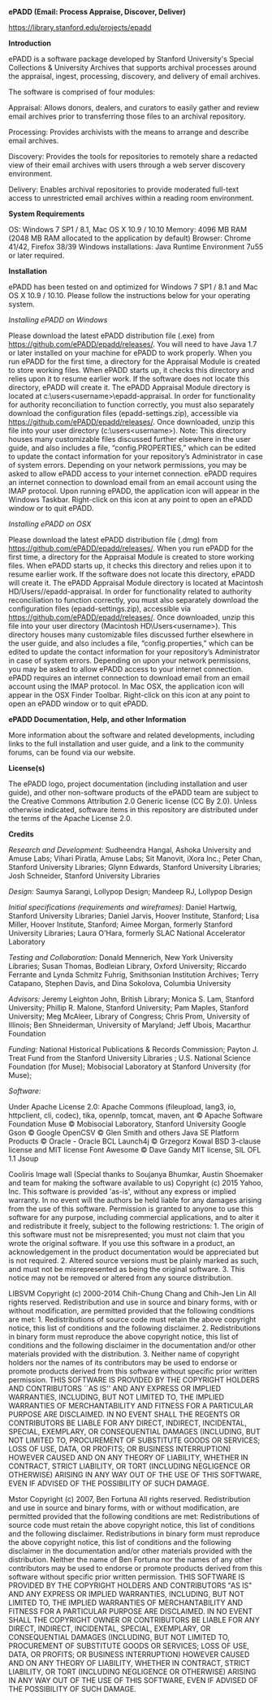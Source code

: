 **ePADD (Email: Process Appraise, Discover, Deliver)** 

https://library.stanford.edu/projects/epadd

**Introduction**

ePADD is a software package developed by Stanford University's Special Collections & University Archives that supports archival processes around the appraisal, ingest, processing, discovery, and delivery of email archives.

The software is comprised of four modules:

Appraisal: Allows donors, dealers, and curators to easily gather and review email archives prior to transferring those files to an archival repository.

Processing: Provides archivists with the means to arrange and describe email archives.

Discovery: Provides the tools for repositories to remotely share a redacted view of their email archives with users through a web server discovery environment.

Delivery: Enables archival repositories to provide moderated full-text access to unrestricted email archives within a reading room environment.

**System Requirements**

OS: Windows 7 SP1 / 8.1, Mac OS X  10.9 / 10.10
Memory:  4096 MB RAM (2048 MB RAM allocated to the application by default)
Browser:  Chrome 41/42, Firefox 38/39 
Windows installations: Java Runtime Environment 7u55 or later required. 

**Installation** 

ePADD has been tested on and optimized for Windows 7 SP1 / 8.1 and  Mac OS X  10.9 / 10.10. Please follow the instructions below for your operating system.

*Installing ePADD on Windows*

Please download the latest ePADD distribution file (.exe) from https://github.com/ePADD/epadd/releases/. You will need to have Java 1.7 or later installed on your machine for ePADD to work properly.
When you run ePADD for the first time, a directory for the Appraisal Module is created to store working files. When ePADD starts up, it checks this directory and relies upon it to resume earlier work.  If the software does not locate this directory, ePADD will create it.  The ePADD Appraisal Module directory is located at c:\users\<username>\epadd-appraisal. 
In order for functionality for authority reconciliation to function correctly, you must also separately download the configuration files (epadd-settings.zip), accessible via https://github.com/ePADD/epadd/releases/. Once downloaded, unzip this file into your user directory (c:\users\<username>\).
Note: This directory houses many customizable files discussed further elsewhere in the user guide, and also includes a file, “config.PROPERTIES,” which can be edited to update the contact information for your repository’s Administrator in case of system errors. 
Depending on your network permissions, you may be asked to allow ePADD access to your internet connection. ePADD requires an internet connection to download email from an email account using the IMAP protocol.
Upon running ePADD, the application icon  will appear in the Windows Taskbar. Right-click on this icon at any point to open an ePADD window or to quit ePADD.

*Installing ePADD on OSX*

Please download the latest ePADD distribution file (.dmg) from https://github.com/ePADD/epadd/releases/.
When you run ePADD for the first time, a directory for the Appraisal Module is created to store working files. When ePADD starts up, it checks this directory and relies upon it to resume earlier work.  If the software does not locate this directory, ePADD will create it.  The ePADD Appraisal Module directory is located at Macintosh HD/Users/<username>/epadd-appraisal.
In order for functionality related to authority reconciliation to function correctly, you must also separately download the configuration files (epadd-settings.zip), accessible via https://github.com/ePADD/epadd/releases/. Once downloaded, unzip this file into your user directory (Macintosh HD\Users\<username>\). 
This directory houses many customizable files discussed further elsewhere in the user guide, and also includes a file, “config.properties,” which can be edited to update the contact information for your repository’s Administrator in case of system errors. 
Depending on upon your network permissions, you may be asked to allow ePADD access to your internet connection. ePADD requires an internet connection to download email from an email account using the IMAP protocol.
In Mac OSX, the application icon  will appear in the OSX Finder Toolbar. Right-click on this icon at any point to open an ePADD window or to quit ePADD.


**ePADD Documentation, Help, and other Information**

More information about the software and related developments, including links to the full installation and user guide, and a link to the community forums, can be found via our website.

**License(s)**

The ePADD logo, project documentation (including installation and user guide), and other non-software products of the ePADD team are subject to the Creative Commons Attribution 2.0 Generic license (CC By 2.0).
Unless otherwise indicated, software items in this repository are distributed under the terms of the Apache License 2.0.

**Credits**

*Research and Development:*
Sudheendra Hangal, Ashoka University and Amuse Labs;
Vihari Piratla, Amuse Labs;
Sit Manovit, iXora Inc.;
Peter Chan, Stanford University Libraries;
Glynn Edwards, Stanford University Libraries;
Josh Schneider, Stanford University Libraries

*Design:*
Saumya Sarangi, Lollypop Design;
Mandeep RJ, Lollypop Design

*Initial specifications (requirements and wireframes):*
Daniel Hartwig, Stanford University Libraries;
Daniel Jarvis, Hoover Institute, Stanford;
Lisa Miller, Hoover Institute, Stanford;
Aimee Morgan, formerly Stanford University Libraries;
Laura O'Hara, formerly SLAC National Accelerator Laboratory

*Testing and Collaboration:*
Donald Mennerich, New York University Libraries;
Susan Thomas, Bodleian Library, Oxford University;
Riccardo Ferrante and Lynda Schmitz Fuhrig, Smithsonian Institution Archives;
Terry Catapano, Stephen Davis, and Dina Sokolova, Columbia University

*Advisors:*
Jeremy Leighton John, British Library;
Monica S. Lam, Stanford University;
Phillip R. Malone, Stanford University;
Pam Maples, Stanford University;
Meg McAleer, Library of Congress;
Chris Prom, University of Illinois;
Ben Shneiderman, University of Maryland;
Jeff Ubois, Macarthur Foundation

*Funding:*
National Historical Publications & Records Commission;
Payton J. Treat Fund from the Stanford University Libraries ;
U.S. National Science Foundation (for Muse);
Mobisocial Laboratory at Stanford University (for Muse);

*Software:*

Under Apache License 2.0:
Apache Commons (fileupload, lang3, io, httpclient, cli, codec), tika, opennlp, tomcat, maven, ant © Apache Software Foundation
Muse © Mobisocial Laboratory, Stanford University 
Google Gson © Google
OpenCSV © Glen Smith and others 
Java SE Platform Products © Oracle - Oracle BCL
Launch4j © Grzegorz Kowal BSD 3-clause license and MIT license 
Font Awesome © Dave Gandy MIT license, SIL OFL 1.1
Jsoup 

Cooliris Image wall (Special thanks to Soujanya Bhumkar, Austin Shoemaker and team for making the software available to us)
Copyright (c) 2015 Yahoo, Inc. This software is provided 'as-is', without any express or implied warranty. In no event will the authors be held liable for any damages arising from the use of this software. Permission is granted to anyone to use this software for any purpose, including commercial applications, and to alter it and redistribute it freely, subject to the following restrictions: 1. The origin of this software must not be misrepresented; you must not claim that you wrote the original software. If you use this software in a product, an acknowledgement in the product documentation would be appreciated but is not required. 2. Altered source versions must be plainly marked as such, and must not be misrepresented as being the original software. 3. This notice may not be removed or altered from any source distribution.

LIBSVM 
Copyright (c) 2000-2014 Chih-Chung Chang and Chih-Jen Lin All rights reserved. Redistribution and use in source and binary forms, with or without modification, are permitted provided that the following conditions are met: 1. Redistributions of source code must retain the above copyright notice, this list of conditions and the following disclaimer. 2. Redistributions in binary form must reproduce the above copyright notice, this list of conditions and the following disclaimer in the documentation and/or other materials provided with the distribution. 3. Neither name of copyright holders nor the names of its contributors may be used to endorse or promote products derived from this software without specific prior written permission. THIS SOFTWARE IS PROVIDED BY THE COPYRIGHT HOLDERS AND CONTRIBUTORS ``AS IS'' AND ANY EXPRESS OR IMPLIED WARRANTIES, INCLUDING, BUT NOT LIMITED TO, THE IMPLIED WARRANTIES OF MERCHANTABILITY AND FITNESS FOR A PARTICULAR PURPOSE ARE DISCLAIMED. IN NO EVENT SHALL THE REGENTS OR CONTRIBUTORS BE LIABLE FOR ANY DIRECT, INDIRECT, INCIDENTAL, SPECIAL, EXEMPLARY, OR CONSEQUENTIAL DAMAGES (INCLUDING, BUT NOT LIMITED TO, PROCUREMENT OF SUBSTITUTE GOODS OR SERVICES; LOSS OF USE, DATA, OR PROFITS; OR BUSINESS INTERRUPTION) HOWEVER CAUSED AND ON ANY THEORY OF LIABILITY, WHETHER IN CONTRACT, STRICT LIABILITY, OR TORT (INCLUDING NEGLIGENCE OR OTHERWISE) ARISING IN ANY WAY OUT OF THE USE OF THIS SOFTWARE, EVEN IF ADVISED OF THE POSSIBILITY OF SUCH DAMAGE.

Mstor
Copyright (c) 2007, Ben Fortuna All rights reserved. Redistribution and use in source and binary forms, with or without modification, are permitted provided that the following conditions are met: Redistributions of source code must retain the above copyright notice, this list of conditions and the following disclaimer. Redistributions in binary form must reproduce the above copyright notice, this list of conditions and the following disclaimer in the documentation and/or other materials provided with the distribution. Neither the name of Ben Fortuna nor the names of any other contributors may be used to endorse or promote products derived from this software without specific prior written permission. THIS SOFTWARE IS PROVIDED BY THE COPYRIGHT HOLDERS AND CONTRIBUTORS "AS IS" AND ANY EXPRESS OR IMPLIED WARRANTIES, INCLUDING, BUT NOT LIMITED TO, THE IMPLIED WARRANTIES OF MERCHANTABILITY AND FITNESS FOR A PARTICULAR PURPOSE ARE DISCLAIMED. IN NO EVENT SHALL THE COPYRIGHT OWNER OR CONTRIBUTORS BE LIABLE FOR ANY DIRECT, INDIRECT, INCIDENTAL, SPECIAL, EXEMPLARY, OR CONSEQUENTIAL DAMAGES (INCLUDING, BUT NOT LIMITED TO, PROCUREMENT OF SUBSTITUTE GOODS OR SERVICES; LOSS OF USE, DATA, OR PROFITS; OR BUSINESS INTERRUPTION) HOWEVER CAUSED AND ON ANY THEORY OF LIABILITY, WHETHER IN CONTRACT, STRICT LIABILITY, OR TORT (INCLUDING NEGLIGENCE OR OTHERWISE) ARISING IN ANY WAY OUT OF THE USE OF THIS SOFTWARE, EVEN IF ADVISED OF THE POSSIBILITY OF SUCH DAMAGE.
